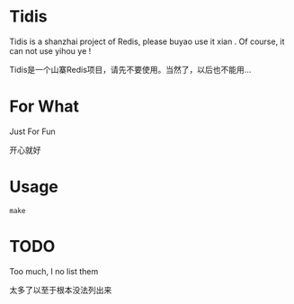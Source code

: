 # Tidis
Tidis is a shanzhai project of Redis, please buyao use it xian . Of course, it can not use yihou ye !

Tidis是一个山寨Redis项目，请先不要使用。当然了，以后也不能用...

# For What
Just For Fun

开心就好

# Usage
```
make
```

# TODO
Too much, I no list them

太多了以至于根本没法列出来

